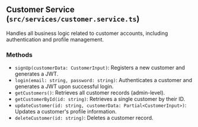 ## Customer Service (`src/services/customer.service.ts`)

Handles all business logic related to customer accounts, including authentication and profile management.

### Methods

*   `signUp(customerData: CustomerInput)`: Registers a new customer and generates a JWT.
*   `login(email: string, password: string)`: Authenticates a customer and generates a JWT upon successful login.
*   `getCustomers()`: Retrieves all customer records (admin-level).
*   `getCustomerById(id: string)`: Retrieves a single customer by their ID.
*   `updateCustomer(id: string, customerData: Partial<CustomerInput>)`: Updates a customer's profile information.
*   `deleteCustomer(id: string)`: Deletes a customer record.
